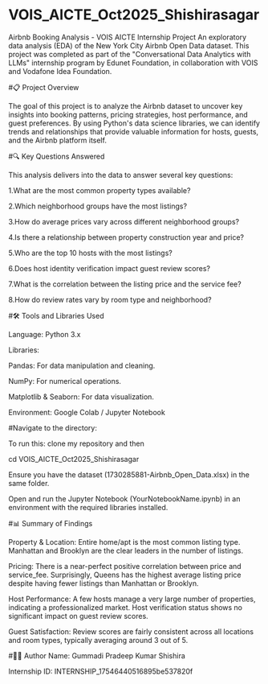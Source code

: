 # VOIS_AICTE_Oct2025_Shishirasagar
Airbnb Booking Analysis - VOIS AICTE Internship Project
An exploratory data analysis (EDA) of the New York City Airbnb Open Data dataset. This project was completed as part of the "Conversational Data Analytics with LLMs" internship program by Edunet Foundation, in collaboration with VOIS and Vodafone Idea Foundation.

#📋 Project Overview

The goal of this project is to analyze the Airbnb dataset to uncover key insights into booking patterns, pricing strategies, host performance, and guest preferences. By using Python's data science libraries, we can identify trends and relationships that provide valuable information for hosts, guests, and the Airbnb platform itself.

#🔍 Key Questions Answered

This analysis delivers into the data to answer several key questions:

1.What are the most common property types available?

2.Which neighborhood groups have the most listings?

3.How do average prices vary across different neighborhood groups?

4.Is there a relationship between property construction year and price?

5.Who are the top 10 hosts with the most listings?

6.Does host identity verification impact guest review scores?

7.What is the correlation between the listing price and the service fee?

8.How do review rates vary by room type and neighborhood?

#🛠 Tools and Libraries Used

Language: Python 3.x

Libraries:

Pandas: For data manipulation and cleaning.

NumPy: For numerical operations.

Matplotlib & Seaborn: For data visualization.

Environment: Google Colab / Jupyter Notebook

#Navigate to the directory:

To run this:
clone my repository and then 

cd VOIS_AICTE_Oct2025_Shishirasagar

Ensure you have the dataset (1730285881-Airbnb_Open_Data.xlsx) in the same folder.

Open and run the Jupyter Notebook (YourNotebookName.ipynb) in an environment with the required libraries installed.

#📊 Summary of Findings


Property & Location: Entire home/apt is the most common listing type. Manhattan and Brooklyn are the clear leaders in the number of listings.

Pricing: There is a near-perfect positive correlation between price and service_fee. Surprisingly, Queens has the highest average listing price despite having fewer listings than Manhattan or Brooklyn.

Host Performance: A few hosts manage a very large number of properties, indicating a professionalized market. Host verification status shows no significant impact on guest review scores.

Guest Satisfaction: Review scores are fairly consistent across all locations and room types, typically averaging around 3 out of 5.


#👨‍💻 Author
Name: Gummadi Pradeep Kumar Shishira

Internship ID: INTERNSHIP_17546440516895be537820f

